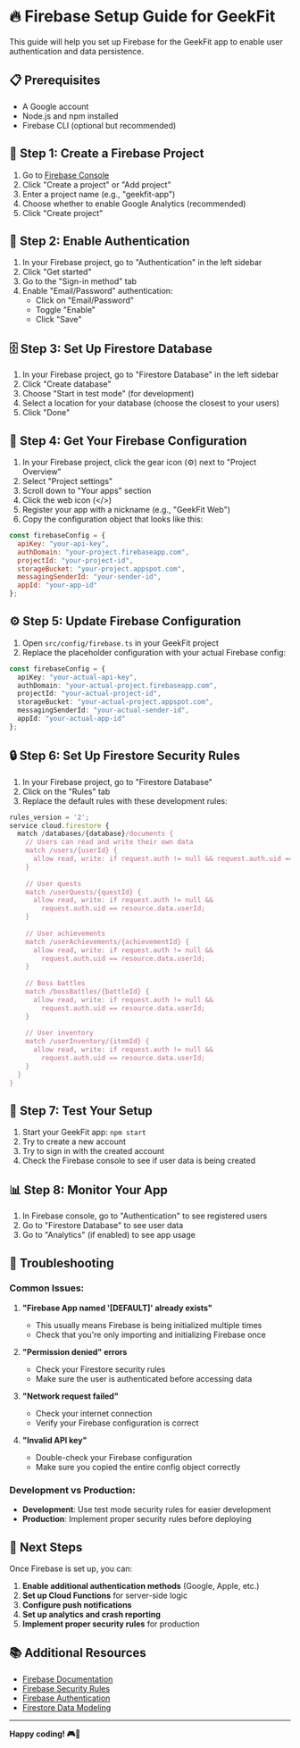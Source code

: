 # 🔥 Firebase Setup Guide for GeekFit

This guide will help you set up Firebase for the GeekFit app to enable user authentication and data persistence.

## 📋 Prerequisites

- A Google account
- Node.js and npm installed
- Firebase CLI (optional but recommended)

## 🚀 Step 1: Create a Firebase Project

1. Go to [Firebase Console](https://console.firebase.google.com/)
2. Click "Create a project" or "Add project"
3. Enter a project name (e.g., "geekfit-app")
4. Choose whether to enable Google Analytics (recommended)
5. Click "Create project"

## 🔐 Step 2: Enable Authentication

1. In your Firebase project, go to "Authentication" in the left sidebar
2. Click "Get started"
3. Go to the "Sign-in method" tab
4. Enable "Email/Password" authentication:
   - Click on "Email/Password"
   - Toggle "Enable"
   - Click "Save"

## 🗄️ Step 3: Set Up Firestore Database

1. In your Firebase project, go to "Firestore Database" in the left sidebar
2. Click "Create database"
3. Choose "Start in test mode" (for development)
4. Select a location for your database (choose the closest to your users)
5. Click "Done"

## 📱 Step 4: Get Your Firebase Configuration

1. In your Firebase project, click the gear icon (⚙️) next to "Project Overview"
2. Select "Project settings"
3. Scroll down to "Your apps" section
4. Click the web icon (</>)
5. Register your app with a nickname (e.g., "GeekFit Web")
6. Copy the configuration object that looks like this:

```javascript
const firebaseConfig = {
  apiKey: "your-api-key",
  authDomain: "your-project.firebaseapp.com",
  projectId: "your-project-id",
  storageBucket: "your-project.appspot.com",
  messagingSenderId: "your-sender-id",
  appId: "your-app-id"
};
```

## ⚙️ Step 5: Update Firebase Configuration

1. Open `src/config/firebase.ts` in your GeekFit project
2. Replace the placeholder configuration with your actual Firebase config:

```typescript
const firebaseConfig = {
  apiKey: "your-actual-api-key",
  authDomain: "your-actual-project.firebaseapp.com",
  projectId: "your-actual-project-id",
  storageBucket: "your-actual-project.appspot.com",
  messagingSenderId: "your-actual-sender-id",
  appId: "your-actual-app-id"
};
```

## 🔒 Step 6: Set Up Firestore Security Rules

1. In your Firebase project, go to "Firestore Database"
2. Click on the "Rules" tab
3. Replace the default rules with these development rules:

```javascript
rules_version = '2';
service cloud.firestore {
  match /databases/{database}/documents {
    // Users can read and write their own data
    match /users/{userId} {
      allow read, write: if request.auth != null && request.auth.uid == userId;
    }
    
    // User quests
    match /userQuests/{questId} {
      allow read, write: if request.auth != null && 
        request.auth.uid == resource.data.userId;
    }
    
    // User achievements
    match /userAchievements/{achievementId} {
      allow read, write: if request.auth != null && 
        request.auth.uid == resource.data.userId;
    }
    
    // Boss battles
    match /bossBattles/{battleId} {
      allow read, write: if request.auth != null && 
        request.auth.uid == resource.data.userId;
    }
    
    // User inventory
    match /userInventory/{itemId} {
      allow read, write: if request.auth != null && 
        request.auth.uid == resource.data.userId;
    }
  }
}
```

## 🧪 Step 7: Test Your Setup

1. Start your GeekFit app: `npm start`
2. Try to create a new account
3. Try to sign in with the created account
4. Check the Firebase console to see if user data is being created

## 📊 Step 8: Monitor Your App

1. In Firebase console, go to "Authentication" to see registered users
2. Go to "Firestore Database" to see user data
3. Go to "Analytics" (if enabled) to see app usage

## 🔧 Troubleshooting

### Common Issues:

1. **"Firebase App named '[DEFAULT]' already exists"**
   - This usually means Firebase is being initialized multiple times
   - Check that you're only importing and initializing Firebase once

2. **"Permission denied" errors**
   - Check your Firestore security rules
   - Make sure the user is authenticated before accessing data

3. **"Network request failed"**
   - Check your internet connection
   - Verify your Firebase configuration is correct

4. **"Invalid API key"**
   - Double-check your Firebase configuration
   - Make sure you copied the entire config object correctly

### Development vs Production:

- **Development**: Use test mode security rules for easier development
- **Production**: Implement proper security rules before deploying

## 🚀 Next Steps

Once Firebase is set up, you can:

1. **Enable additional authentication methods** (Google, Apple, etc.)
2. **Set up Cloud Functions** for server-side logic
3. **Configure push notifications**
4. **Set up analytics and crash reporting**
5. **Implement proper security rules** for production

## 📚 Additional Resources

- [Firebase Documentation](https://firebase.google.com/docs)
- [Firebase Security Rules](https://firebase.google.com/docs/firestore/security/get-started)
- [Firebase Authentication](https://firebase.google.com/docs/auth)
- [Firestore Data Modeling](https://firebase.google.com/docs/firestore/data-modeling)

---

**Happy coding! 🎮💪** 